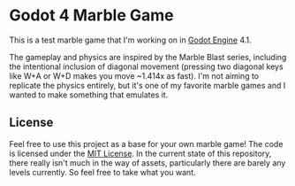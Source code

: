 # Godot 4 Marble Game

This is a test marble game that I'm working on in [Godot Engine](https://godotengine.org/) 4.1.

The gameplay and physics are inspired by the Marble Blast series, including the intentional inclusion of diagonal movement (pressing two diagonal keys like W+A or W+D makes you move ~1.414x as fast). I'm not aiming to replicate the physics entirely, but it's one of my favorite marble games and I wanted to make something that emulates it.

## License

Feel free to use this project as a base for your own marble game! The code is licensed under the [MIT License](LICENSE). In the current state of this repository, there really isn't much in the way of assets, particularly there are barely any levels currently. So feel free to take what you want.
